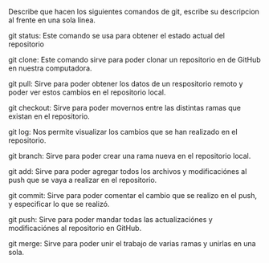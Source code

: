 Describe que hacen los siguientes comandos de git, escribe su descripcion al frente en una sola linea.

git status: Este comando se usa para obtener el estado actual del repositorio

git clone: Este comando sirve para poder clonar un repositorio en de GitHub en nuestra computadora.

git pull: Sirve para poder obtener los datos de un respositorio remoto y poder ver estos cambios en el repositorio local.

git checkout: Sirve para poder movernos entre las distintas ramas que existan en el repositorio.

git log: Nos permite visualizar los cambios que se han realizado en el repositorio.

git branch: Sirve para poder crear una rama nueva en el repositorio local.

git add: Sirve para poder agregar todos los archivos y modificaciónes al push que se vaya a realizar en el repositorio.

git commit: Sirve para poder comentar el cambio que se realizo en el push, y especificar lo que se realizó.

git push: Sirve para poder mandar todas las actualizaciónes y modificaciónes al repositorio en GitHub.

git merge: Sirve para poder unir el trabajo de varias ramas y unirlas en una sola.
